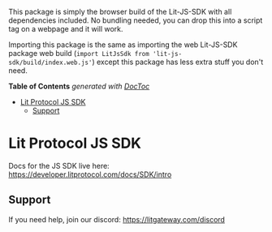 This package is simply the browser build of the Lit-JS-SDK with all dependencies included. No bundling needed, you can drop this into a script tag on a webpage and it will work.

Importing this package is the same as importing the web Lit-JS-SDK package web build (`import LitJsSdk from 'lit-js-sdk/build/index.web.js'`) except this package has less extra stuff you don't need.

<!-- START doctoc generated TOC please keep comment here to allow auto update -->
<!-- DON'T EDIT THIS SECTION, INSTEAD RE-RUN doctoc TO UPDATE -->

**Table of Contents** _generated with [DocToc](https://github.com/thlorenz/doctoc)_

- [Lit Protocol JS SDK](#lit-protocol-js-sdk)
  - [Support](#support)

<!-- END doctoc generated TOC please keep comment here to allow auto update -->

# Lit Protocol JS SDK

Docs for the JS SDK live here: https://developer.litprotocol.com/docs/SDK/intro

## Support

If you need help, join our discord: https://litgateway.com/discord
